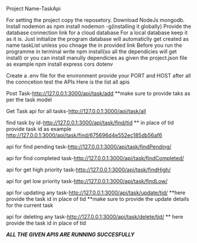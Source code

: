 Project Name-TaskApi

For setting the project copy the reposetory.
Download NodeJs mongodb. 
Install nodemon as npm install nodemon -g(installing it globally)
Provide the database connection link for a cloud database
For a local database keep it as it is.
Just initialize the program database will automaticlly get created as name taskList
unless you chnage the in provided link
Before you run the programme in terminal write npm install(so all the dependicies will get install)
or you can install manully dependicies as given the project.json file
as example npm install express cors dotenv 

Create a .env file for the environment provide your PORT and HOST
after all the conncetion test the APIs
Here is the list all apis

Post Task-http://127.0.0.1:3000/api/task/add
**make sure to provide taks as per the task model

Get Task 
api for all tasks-http://127.0.0.1:3000/api/task/all

find task by id-http://127.0.0.1:3000/api/task/find/tid
** in place of tid provide task id
as example http://127.0.0.1:3000/api/task/find/675696d4e552ec185db56af6

api for find pending task-http://127.0.0.1:3000/api/task/findPending/

api for find completed task-http://127.0.0.1:3000/api/task/findCompleted/

api for get high priority task-http://127.0.0.1:3000/api/task/findHigh/

api for get low priority task-http://127.0.0.1:3000/api/task/findLow/

api for updating any task-http://127.0.0.1:3000/api/task/update/tid/
**here provide the task id in place of tid
**make sure to provide the update details for the current task

api for deleting any task-http://127.0.0.1:3000/api/task/delete/tid/
** here provide the task id in place of tid

***ALL THE GIVEN APIS ARE RUNNING SUCCESFULLY***
